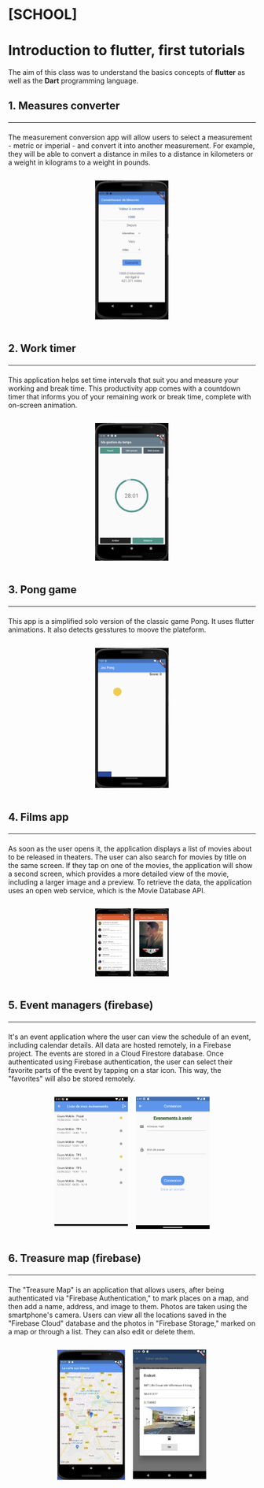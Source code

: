# [SCHOOL]

# Introduction to flutter, first tutorials

The aim of this class was to understand the basics concepts of __flutter__ as well as the __Dart__ programming language.

## 1. Measures converter<hr/>

The measurement conversion app will allow users to select a measurement - metric or imperial - and convert it into another measurement. For example, they will be able to convert a distance in miles to a distance in kilometers or a weight in kilograms to a weight in pounds.

<div style="width:100%; display:flex; justify-content:center;">

<div style="width: 150px;">

![Measures converter](image.png)
</div>

</div>

## 2. Work timer<hr/>

This application helps set time intervals that suit you and measure your working and break time. This productivity app comes with a countdown timer that informs you of your remaining work or break time, complete with on-screen animation.


<div style="width:100%; display:flex; justify-content:center;">

<div style="width: 150px;">

![Work timer](image-1.png)
</div>

</div>


## 3. Pong game<hr/>

This app is a simplified solo version of the classic game Pong. It uses flutter animations. It also detects gesstures to moove the plateform.

<div style="width:100%; display:flex; justify-content:center;">

<div style="width: 150px;">

![Pong game](image-2.png)
</div>

</div>

## 4. Films app<hr/>

As soon as the user opens it, the application displays a list of movies about to be released in theaters. The user can also search for movies by title on the same screen. If they tap on one of the movies, the application will show a second screen, which provides a more detailed view of the movie, including a larger image and a preview. To retrieve the data, the application uses an open web service, which is the Movie Database API.

<div style="width:100%; display:flex; justify-content:center;">

<div style="width: 150px;">

![Film app](image-3.png)
</div>

</div>

## 5. Event managers (firebase)<hr/>

It's an event application where the user can view the schedule of an event, including calendar details. All data are hosted remotely, in a Firebase project. The events are stored in a Cloud Firestore database. Once authenticated using Firebase authentication, the user can select their favorite parts of the event by tapping on a star icon. This way, the "favorites" will also be stored remotely.

<div style="width:100%; display:flex; justify-content:center;">

<div style="width: 150px; margin-right: 16px">

![Event manager](image-4.png)
</div>
<div style="width: 150px;">

![Event manager login](image-5.png)
</div>

</div>

## 6. Treasure map (firebase)<hr/>

The "Treasure Map" is an application that allows users, after being authenticated via "Firebase Authentication," to mark places on a map, and then add a name, address, and image to them. Photos are taken using the smartphone's camera. Users can view all the locations saved in the "Firebase Cloud" database and the photos in "Firebase Storage," marked on a map or through a list. They can also edit or delete them.


<div style="width:100%; display:flex; justify-content:center;">

<div style="width: 138px; margin-right: 16px">

![Treasure map](image-6.png)
</div>
<div style="width: 150px;">

![Add new place](image-7.png)
</div>

</div>